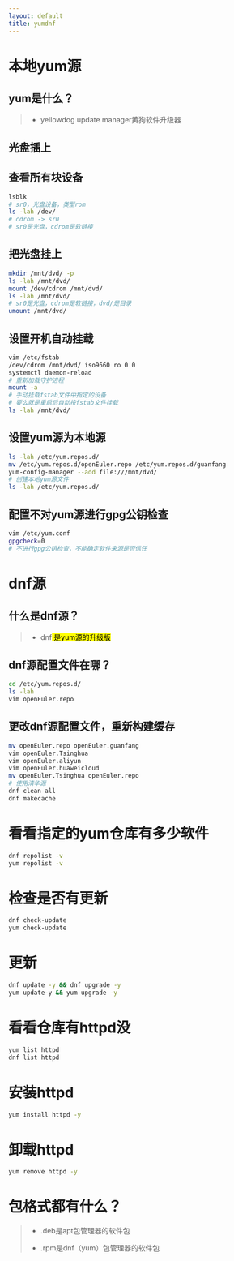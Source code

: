 ```yaml
---
layout: default
title: yumdnf
---
```




# 本地yum源

## yum是什么？

> * yellowdog update manager黄狗软件升级器

## 光盘插上

## 查看所有块设备

```bash
lsblk
# sr0，光盘设备，类型rom
ls -lah /dev/
# cdrom -> sr0
# sr0是光盘，cdrom是软链接
```

## 把光盘挂上

```bash
mkdir /mnt/dvd/ -p
ls -lah /mnt/dvd/
mount /dev/cdrom /mnt/dvd/
ls -lah /mnt/dvd/
# sr0是光盘，cdrom是软链接，dvd/是目录
umount /mnt/dvd/
```

## 设置开机自动挂载

```bash
vim /etc/fstab
/dev/cdrom /mnt/dvd/ iso9660 ro 0 0
systemctl daemon-reload
# 重新加载守护进程
mount -a 
# 手动挂载fstab文件中指定的设备
# 要么就是重启后自动按fstab文件挂载
ls -lah /mnt/dvd/
```

## 设置yum源为本地源

```bash
ls -lah /etc/yum.repos.d/
mv /etc/yum.repos.d/openEuler.repo /etc/yum.repos.d/guanfang
yum-config-manager --add file:///mnt/dvd/
# 创建本地yum源文件
ls -lah /etc/yum.repos.d/
```

## 配置不对yum源进行gpg公钥检查

```bash
vim /etc/yum.conf
gpgcheck=0 
# 不进行gpg公钥检查，不能确定软件来源是否信任
```

# dnf源

## 什么是dnf源？

> * dnf<mark> 是yum源的升级版</mark>

## dnf源配置文件在哪？

```bash
cd /etc/yum.repos.d/
ls -lah
vim openEuler.repo
```

## 更改dnf源配置文件，重新构建缓存

```bash
mv openEuler.repo openEuler.guanfang
vim openEuler.Tsinghua
vim openEuler.aliyun
vim openEuler.huaweicloud
mv openEuler.Tsinghua openEuler.repo
# 使用清华源
dnf clean all
dnf makecache
```

# 看看指定的yum仓库有多少软件

```bash
dnf repolist -v
yum repolist -v
```

# 检查是否有更新

```bash
dnf check-update
yum check-update
```

# 更新

```bash
dnf update -y && dnf upgrade -y
yum update-y && yum upgrade -y
```

# 看看仓库有httpd没

```bash
yum list httpd
dnf list httpd
```

# 安装httpd

```bash
yum install httpd -y
```

# 卸载httpd

```bash
yum remove httpd -y
```

# 包格式都有什么？

> * .deb是apt包管理器的软件包
> 
> * .rpm是dnf（yum）包管理器的软件包
